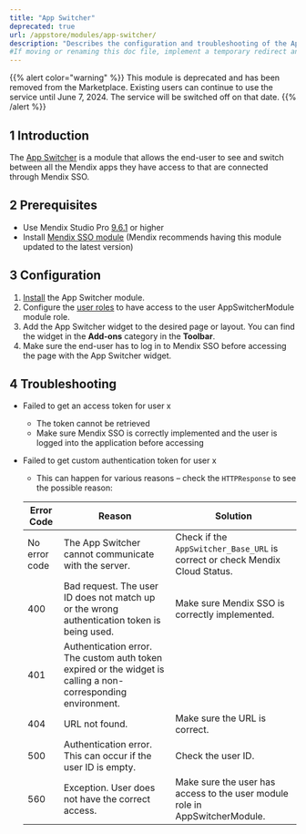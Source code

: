 ```yaml
---
title: "App Switcher"
deprecated: true
url: /appstore/modules/app-switcher/
description: "Describes the configuration and troubleshooting of the App Switcher module, which is available in the Mendix Marketplace."
#If moving or renaming this doc file, implement a temporary redirect and let the respective team know they should update the URL in the product. See Mapping to Products for more details. 
---
```


{{% alert color="warning" %}}
This module is deprecated and has been removed from the Marketplace. Existing users can continue to use the service until June 7, 2024. The service will be switched off on that date.
{{% /alert %}}

## 1 Introduction

The [App Switcher](https://marketplace.mendix.com/link/component/119451) is a module that allows the end-user to see and switch between all the Mendix apps they have access to that are connected through Mendix SSO.

## 2 Prerequisites

* Use Mendix Studio Pro [9.6.1](/releasenotes/studio-pro/9.1/) or higher
* Install [Mendix SSO module](/appstore/modules/mendix-sso/) (Mendix recommends having this module updated to the latest version)

## 3 Configuration

1. [Install](/appstore/overview/use-content/) the App Switcher module.
2. Configure the [user roles](/refguide/user-roles/) to have access to the user AppSwitcherModule module role.
3. Add the App Switcher widget to the desired page or layout. You can find the widget in the **Add-ons** category in the **Toolbar**.
4. Make sure the end-user has to log in to Mendix SSO before accessing the page with the App Switcher widget.

## 4 Troubleshooting

* Failed to get an access token for user x
    * The token cannot be retrieved
    * Make sure Mendix SSO is correctly implemented and the user is logged into the application before accessing
  
* Failed to get custom authentication token for user x
    * This can happen for various reasons – check the `HTTPResponse` to see the possible reason:
    
    | Error Code | Reason | Solution |
    | ---------- | ------ |------ |
    | No error code | The App Switcher cannot communicate with the server. |Check if the `AppSwitcher_Base_URL` is correct or check Mendix Cloud Status.|
    | 400 | Bad request. The user ID does not match up or the wrong authentication token is being used. |Make sure Mendix SSO is correctly implemented.|
    | 401 | Authentication error. The custom auth token expired or the widget is calling a non-corresponding environment. ||
    | 404 | URL not found. |Make sure the URL is correct.|
    | 500 | Authentication error. This can occur if the user ID is empty. |Check the user ID.|
    | 560 | Exception. User does not have the correct access. |Make sure the user has access to the user module role in AppSwitcherModule.|
    
